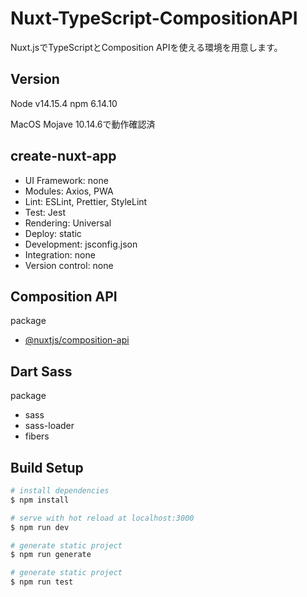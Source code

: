 # Nuxt-TypeScript-CompositionAPI

Nuxt.jsでTypeScriptとComposition APIを使える環境を用意します。

## Version
Node v14.15.4
npm 6.14.10

MacOS Mojave 10.14.6で動作確認済

## create-nuxt-app
* UI Framework: none
* Modules: Axios, PWA
* Lint: ESLint, Prettier, StyleLint
* Test: Jest
* Rendering: Universal
* Deploy: static
* Development: jsconfig.json
* Integration: none
* Version control: none

## Composition API
package
* [@nuxtjs/composition-api](https://composition-api.nuxtjs.org/)

## Dart Sass
package
* sass
* sass-loader
* fibers

## Build Setup

```bash
# install dependencies
$ npm install

# serve with hot reload at localhost:3000
$ npm run dev

# generate static project
$ npm run generate

# generate static project
$ npm run test
```
